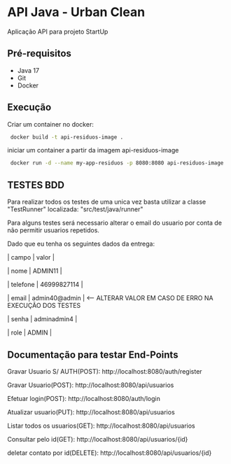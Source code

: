# API Java - Urban Clean

Aplicação API para projeto StartUp 

## Pré-requisitos

- Java 17
- Git
- Docker

##  Execução



Criar um container no docker:
```sh
 docker build -t api-residuos-image .
```


iniciar um container a partir da imagem api-residuos-image 
```sh
 docker run -d --name my-app-residuos -p 8080:8080 api-residuos-image
```

## TESTES BDD
Para realizar todos os testes de uma unica vez basta utilizar a classe "TestRunner" localizada: "src/test/java/runner"

Para alguns testes será necessario alterar o email do usuario por conta de não permitir usuarios repetidos.

Dado que eu tenha os seguintes dados da entrega:

| campo     | valor         |

| nome      | ADMIN11        |

| telefone  | 46999827114   |

| email     | admin40@admin  |  <-- ALTERAR VALOR EM CASO DE ERRO NA EXECUÇÃO DOS TESTES

| senha     | adminadmin4   |

| role      | ADMIN         |






## Documentação para testar End-Points

Gravar Usuario  S/ AUTH(POST): 
http://localhost:8080/auth/register

Gravar Usuario(POST):
http://localhost:8080/api/usuarios

Efetuar login(POST):
http://localhost:8080/auth/login

Atualizar usuario(PUT):
http://localhost:8080/api/usuarios

Listar todos os usuarios(GET):
http://localhost:8080/api/usuarios

Consultar pelo id(GET):
http://localhost:8080/api/usuarios/{id}

deletar contato por id(DELETE):
http://localhost:8080/api/usuarios/{id}

